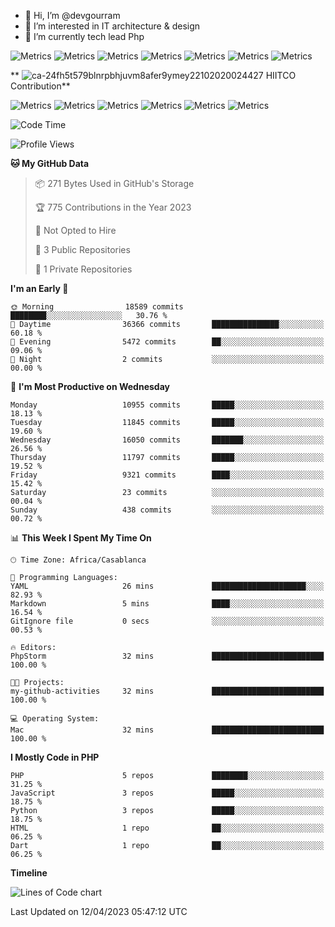 - 👋 Hi, I’m @devgourram
- 👀 I’m interested in IT architecture & design
- 🌱 I’m currently tech lead Php

<!---
devgourram/devgourram is a ✨ special ✨ repository because its `README.md` (this file) appears on your GitHub profile.
You can click the Preview link to take a look at your changes.
--->
![Metrics](/header.svg)
![Metrics](/metrics_acti_comm.svg)
![Metrics](/metric_iso_calender.svg)
![Metrics](/metric_issue_pr_lang.svg)
![Metrics](/metric_metadata.svg)
![Metrics](/metric_repositories.svg)
![Metrics](/metric_lines_history.svg)


** ![ca-24fh5t579blnrpbhjuvm8afer9ymey22102020024427](https://user-images.githubusercontent.com/26623378/231753893-8b72a01a-2283-4d0a-ae05-be0336416d05.jpg)
HIITCO Contribution**

![Metrics](/hiitco/header.svg)
![Metrics](/hiitco/metrics_acti_comm.svg)
![Metrics](/hiitco/metric_iso_calender.svg)
![Metrics](/hiitco/metric_issue_pr_lang.svg)
![Metrics](/hiitco/metric_metadata.svg)
![Metrics](/hiitco/metric_repositories.svg)

<!--START_SECTION:waka-->
![Code Time](http://img.shields.io/badge/Code%20Time-32%20mins-blue)

![Profile Views](http://img.shields.io/badge/Profile%20Views-213-blue)

**🐱 My GitHub Data**

> 📦 271 Bytes Used in GitHub's Storage
>
> 🏆 775 Contributions in the Year 2023
>
> 🚫 Not Opted to Hire
>
> 📜 3 Public Repositories
>
> 🔑 1 Private Repositories
>
**I'm an Early 🐤**

```text
🌞 Morning                18589 commits       ████████░░░░░░░░░░░░░░░░░   30.76 % 
🌆 Daytime                36366 commits       ███████████████░░░░░░░░░░   60.18 % 
🌃 Evening                5472 commits        ██░░░░░░░░░░░░░░░░░░░░░░░   09.06 % 
🌙 Night                  2 commits           ░░░░░░░░░░░░░░░░░░░░░░░░░   00.00 % 
```
📅 **I'm Most Productive on Wednesday**

```text
Monday                   10955 commits       █████░░░░░░░░░░░░░░░░░░░░   18.13 % 
Tuesday                  11845 commits       █████░░░░░░░░░░░░░░░░░░░░   19.60 % 
Wednesday                16050 commits       ███████░░░░░░░░░░░░░░░░░░   26.56 % 
Thursday                 11797 commits       █████░░░░░░░░░░░░░░░░░░░░   19.52 % 
Friday                   9321 commits        ████░░░░░░░░░░░░░░░░░░░░░   15.42 % 
Saturday                 23 commits          ░░░░░░░░░░░░░░░░░░░░░░░░░   00.04 % 
Sunday                   438 commits         ░░░░░░░░░░░░░░░░░░░░░░░░░   00.72 % 
```


📊 **This Week I Spent My Time On**

```text
🕑︎ Time Zone: Africa/Casablanca

💬 Programming Languages: 
YAML                     26 mins             █████████████████████░░░░   82.93 % 
Markdown                 5 mins              ████░░░░░░░░░░░░░░░░░░░░░   16.54 % 
GitIgnore file           0 secs              ░░░░░░░░░░░░░░░░░░░░░░░░░   00.53 % 

🔥 Editors: 
PhpStorm                 32 mins             █████████████████████████   100.00 % 

🐱‍💻 Projects: 
my-github-activities     32 mins             █████████████████████████   100.00 % 

💻 Operating System: 
Mac                      32 mins             █████████████████████████   100.00 % 
```

**I Mostly Code in PHP**

```text
PHP                      5 repos             ████████░░░░░░░░░░░░░░░░░   31.25 % 
JavaScript               3 repos             █████░░░░░░░░░░░░░░░░░░░░   18.75 % 
Python                   3 repos             █████░░░░░░░░░░░░░░░░░░░░   18.75 % 
HTML                     1 repo              ██░░░░░░░░░░░░░░░░░░░░░░░   06.25 % 
Dart                     1 repo              ██░░░░░░░░░░░░░░░░░░░░░░░   06.25 % 
```



**Timeline**

![Lines of Code chart](assets/bar_graph.png)


Last Updated on 12/04/2023 05:47:12 UTC
<!--END_SECTION:waka-->
